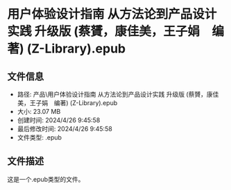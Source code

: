 ﻿# 用户体验设计指南 从方法论到产品设计实践 升级版 (蔡贇，康佳美，王子娟　编著) (Z-Library).epub

## 文件信息
- 路径: 产品\用户体验设计指南 从方法论到产品设计实践 升级版 (蔡贇，康佳美，王子娟　编著) (Z-Library).epub
- 大小: 23.07 MB
- 创建时间: 2024/4/26 9:45:58
- 最后修改时间: 2024/4/26 9:45:58
- 文件类型: .epub

## 文件描述
这是一个.epub类型的文件。

